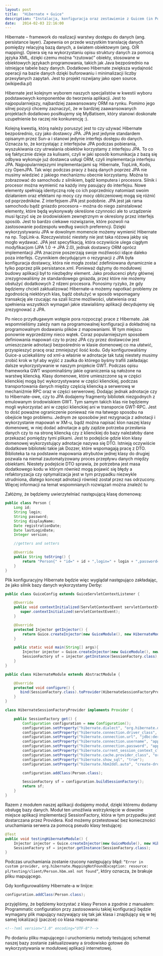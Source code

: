 ```yaml
---
layout: post
title:  "Hibernate + Guice"
description: "Instalacja, konfiguracja oraz zestawienie z Guicem (in Polish)"
date:   2014-02-03 22:16:00
---
```


Hibernate – framework do realizacji warstwy dostępu do danych (ang. persistance layer). Zapewnia on przede wszystkim translację danych pomiędzy relacyjną bazą danych, a światem obiektowym (ang. O/R mapping). Opiera się na wykorzystaniu opisu struktury danych za pomocą języka XML, dzięki czemu można “rzutować” obiekty, stosowane w obiektowych językach programowania, takich jak Java bezpośrednio na istniejące tabele bazy danych. Dodatkowo Hibernate zwiększa wydajność operacji na bazie danych dzięki buforowaniu i minimalizacji liczby przesyłanych zapytań. Jest to projekt rozwijany jako open source. (wikipedia.pl)

Hibernate jest kolejnym wyborem naszych specjalistów w kwestii wyboru podstawowych komponentów do tworzenia aplikacji. Jest to najpopularniejszy, najbardziej zaawansowany ORM na rynku. Pomimo jego silnej pozycji chcemy zaznaczyć, że w bardziej zaawansowanych projektach dodatkowo posiłkujemy się MyBatisem, który stanowi doskonałe uzupełnienie bo raczej nie konkurencję :).

Kolejną kwestią, którą należy poruszyć jest to czy używać Hibernate bezpośrednio, czy jako dostawcy JPA. JPA jest jedynie standardem opisanym przez Sun-a i stanowi jedynie interfejs dostępu do danych. Oznacza to, że korzystając z interfejsów JPA podczas pobierania, wyszukiwania czy utrwalania obiektów korzystamy z interfejsu JPA. To co się faktycznie dzieje za kulisami, czyli w jaki sposób komunikacja z bazą się odbywa wykonuje już dostawca usługi ORM, czyli implementacja interfejsu JPA. Najpopularniejszymi implementacjami są: Hibernate, TopLink, Kodo, czy OpenJPA. Tak więc podczas pracy z bazą danych poprzez JPA nie musimy wiedzieć z jakiego mechanizmu obecnie korzystamy. Można to zobrazować do samochodu z silnikiem, bądź komputera i procesora. Silnik i procesor można wymienić na każdy inny pasujący do interfejsu. Nowe elementy spełniają identyczną rolę co ich poprzednicy natomiast swoim działaniem oraz efektami np mocy czy mocy obliczeniowej mogą się różnić od poprzedników. Z interfejsem JPA jest podobnie. JPA jest jak rama samochodu bądź gniazdo procesora – można do niego zainstalować elementy, które będą wykonywały określone czynności ale to urządzenie musi łączyć się ze środowiskiem zewnętrznym w okreslony przez interfejs sposób.
Jest to bardzo ciekawe rozwiązanie, które pozwoli na zastosowanie podzespołu według swoich preferencji. Dzięki wykorzystywaniu JPA w dowolnym momencie możemy wymienić Hibernate na np. TopLink-a. Rzeczywistość niestety nie jest taka różowa jakby się mogło wydawać. JPA jest specyfikacją, która oczywiście ulega ciągłym modyfikacjom (JPA 1.0 -> JPA 2.0), jednak dostawcy ORM oprócz implementacji JPA znacznie poszerzają swoje możliwości idące daleko poza interfejs. Czynnikiem decydującym o rezygnacji z JPA była konfiguracja dostawcy, która nie mogła zostać zdefiniowana dynamicznie a tylko poprzez plik persistance.xml. Ponieważ dążymy do modułowej budowy aplikacji był to niezbędny element. Jako producenci płyty głównej zrezygnowaliśmy ze standardowego gniazda, przez które nie możemy obsłużyć dodatkowych 2 rdzeni procesora. Ponosimy ryzyko, że gdy będziemy chcieli zaktualizować Hibernate-a możemy napotkać problemy ze zgodnością niektórych klas, bądź obsłużyć w sposób wspomagany transakcję ale rzucając na szali liczne możliwości, ułatwienia oraz spełnienia wszystkich wymagań jakie stawialiśmy aplikacji decydujemy się zrezygnować z JPA.

Po nieco przydługawym wstępie pora rozpocząć prace z Hibernate. Jak wspomnieliśmy zależy nam na programowalnej konfiguracji a dokładniej na programowalnym dodawaniu plików z mapowaniami. W tym miejscu ponownie wyprzedzimy nieco wątek. Coraz popularniejszym sposobem definiowania mapowań czy to przez JPA czy przez dostawców jest umieszczanie adnotacji bezpośrednio w klasie domenowej co ma ułatwić, przyspieszyć pracę oraz zmniejszyć ilość kodu. Gdy konfigurowaliśmy Guice-a uciekaliśmy od xml-a właśnie w adnotacje tak tutaj niestety musimy zrobić krok w tył aby wyjść z zaułka do którego byśmy trafili zakładając dalsze wykorzystywanie w naszym projekcie GWT.
Podczas opisu frameworka GWT wspominaliśmy jakie ograniczenia są nałożone na warstwę kliencką. Klasy domenowe, które umieszczone są w części klienckiej mogą być wykorzystywane w części klienckiej, podczas transportowania danych między częścią kliencką a serwerową w mechaniźmie RPC oraz w części serwerowej. Dodając jednak adnotacje czy to Hibernate-owe, czy to JPA dodajemy fragmenty bibliotek niezgodnych z emulowanym środowiskiem GWT. Tym samym takich klas nie będziemy mogli wykorzystać ani w części klienckiej ani w transporcie GWT-RPC.
Jest to dość poważne ograniczenie ponieważ nie ma łatwego sposobu na obejście tego problemu. Jednym ze sposobów jest rezygnacja z adnotacji i wykorzystanie mapowań w XM-u, bądź można napisać klon naszej klasy domenowej, w niej dodać adnotacje a gdy zajdzie potrzeba przesłania danych czy to na stronę kliencką czy z klienckiej do bazy należałoby dane przekazać pomiędzy tymi plikami. Jest to podejście gdzie klon klasy domenowej wykorzystujący adnotacje nazywa się DTO. Istnieją oczywiście dodatkowe biblioteki takie jak Dozzer, które wspomagają pracę z DTO. Biblioteka ta na podstawie mapowania atrybutów jednej klasy do drugiej pozwala na niemal zautomatyzowany proces przepływu danych między obiektami. Niestety podejście DTO sprawia, że potrzebna jest masa dodatkowego kodu w którym również mogą pojawić się błędy a refaktoryzacja czy optymalizacja jest w tym przypadku niezwykle utrudniona, dlatego koncept adnotacji również został przez nas odrzucony. Więcej informacji na temat wspomnianych rozwiązań można znaleźć tu

Załóżmy, że będziemy uwierzytelniać następującą klasę domenową:

```java
public class Person {
    Long id;
    String login;
    String password;
    String displayName;
    Date registrationDate;
    Date lastLoginDate;
    Integer version;

    //getters and setters

    @Override
    public String toString() {
        return "Person{" + "id=" + id + ",login=" + login + ",password=" + password + ",displayName=" + displayName + ",registrationDate=" + registrationDate + ",lastLoginDate=" + lastLoginDate + ",version=" + version + '}';
    }
}
```

Plik konfiguracyjny Hibernate będzie więc wyglądał następująco zakładając, że jako silnik bazy danych wykorzystamy Derby:

```java
public class GuiceConfig extends GuiceServletContextListener {

    @Override
    public void contextInitialized(ServletContextEvent servletContextEvent) {
       super.contextInitialized(servletContextEvent);
    }

    @Override
    protected Injector getInjector() {
        return Guice.createInjector(new GuiceModule(), new HibernateModule());
    }

    public static void main(String[] args){
        Injector injector = Guice.createInjector(new GuiceModule(), new HibernateModule());
        SessionFactory sf = injector.getInstance(SessionFactory.class);
    }
}

public class HibernateModule extends AbstractModule {

    @Override
    protected void configure() {
       bind(SessionFactory.class).toProvider(HibernateSessionFactoryProvider.class).in(Singleton.class);
    }
}

class HibernateSessionFactoryProvider implements Provider {

    public SessionFactory get() {
        Configuration configuration = new Configuration();
        configuration.setProperty("hibernate.dialect", "org.hibernate.dialect.DerbyDialect");
        configuration.setProperty("hibernate.connection.driver_class", "org.apache.derby.jdbc.ClientDriver");
        configuration.setProperty("hibernate.connection.url", "jdbc:derby://localhost:1527/sample");
        configuration.setProperty("hibernate.connection.username", "app");
        configuration.setProperty("hibernate.connection.password", "app");
        configuration.setProperty("hibernate.current_session_context_class", "thread");
        configuration.setProperty("hibernate.cache.provider_class", "org.hibernate.cache.NoCacheProvider");
        configuration.setProperty("hibernate.show_sql", "true");
        configuration.setProperty("hibernate.hbm2ddl.auto", "create-drop");

        configuration.addClass(Person.class);

        SessionFactory sf = configuration.buildSessionFactory();
        return sf;
    }
}
```

Razem z modułem naszej aplikacji dodajemy moduł, dzięki któremu dodamy obsługę bazy danych. Moduł ten umożliwia wstrzyknięcie w dowolne miejsce aplikacji implementacji SessionFactory, która w tym przypadku jest dostarczana przez Providera. Kod możemy przetestować bez konieczności uruchamiania serwera za pomocą pseudo klasy testującej:

```java
@Test
public void testingHibernateModule() {
    Injector injector = Guice.createInjector(new GuiceModule(), new HibernateModule());
    SessionFactory sf = injector.getInstance(SessionFactory.class);
}
```

Podczas uruchamiania zostanie rzucony następujący błąd:
```“Error in custom provider, org.hibernate.MappingNotFoundException: resource: pl/testing/client/Person.hbm.xml not found”```, który oznacza, że brakuje pliku mapującego.

Gdy konfigurowaliśmy Hibernate-a w linijce:

```java
configuration.addClass(Person.class);
```

przyjęliśmy, że będziemy korzystać z klasy Person a zgodnie z manualem: Programmatic configuration przy zastosowaniu takiej konfiguracji będzie wymagany plik mapujący nazywający się tak jak klasa i znajdujący się w tej samej lokalizacji (paczce) co klasa mapowana:

```xml
<!--?xml version="1.0" encoding="UTF-8"?-->
 ```

Po dodaniu pliku mapującego i uruchomieniu metody testującej schemat naszej bazy zostanie zaktualizowany a środowisko gotowe do wykorzystywania w modułowej aplikacji internetowej.